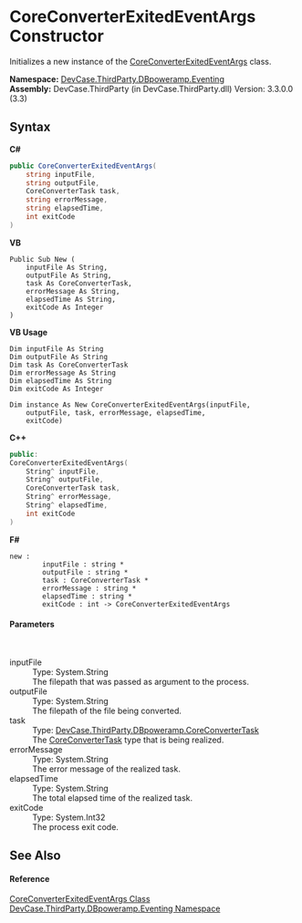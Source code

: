 # CoreConverterExitedEventArgs Constructor 
 

Initializes a new instance of the <a href="T_DevCase_ThirdParty_DBpoweramp_Eventing_CoreConverterExitedEventArgs">CoreConverterExitedEventArgs</a> class.

**Namespace:**&nbsp;<a href="N_DevCase_ThirdParty_DBpoweramp_Eventing">DevCase.ThirdParty.DBpoweramp.Eventing</a><br />**Assembly:**&nbsp;DevCase.ThirdParty (in DevCase.ThirdParty.dll) Version: 3.3.0.0 (3.3)

## Syntax

**C#**<br />
``` C#
public CoreConverterExitedEventArgs(
	string inputFile,
	string outputFile,
	CoreConverterTask task,
	string errorMessage,
	string elapsedTime,
	int exitCode
)
```

**VB**<br />
``` VB
Public Sub New ( 
	inputFile As String,
	outputFile As String,
	task As CoreConverterTask,
	errorMessage As String,
	elapsedTime As String,
	exitCode As Integer
)
```

**VB Usage**<br />
``` VB Usage
Dim inputFile As String
Dim outputFile As String
Dim task As CoreConverterTask
Dim errorMessage As String
Dim elapsedTime As String
Dim exitCode As Integer

Dim instance As New CoreConverterExitedEventArgs(inputFile, 
	outputFile, task, errorMessage, elapsedTime, 
	exitCode)
```

**C++**<br />
``` C++
public:
CoreConverterExitedEventArgs(
	String^ inputFile, 
	String^ outputFile, 
	CoreConverterTask task, 
	String^ errorMessage, 
	String^ elapsedTime, 
	int exitCode
)
```

**F#**<br />
``` F#
new : 
        inputFile : string * 
        outputFile : string * 
        task : CoreConverterTask * 
        errorMessage : string * 
        elapsedTime : string * 
        exitCode : int -> CoreConverterExitedEventArgs
```


#### Parameters
&nbsp;<dl><dt>inputFile</dt><dd>Type: System.String<br />The filepath that was passed as argument to the process.</dd><dt>outputFile</dt><dd>Type: System.String<br />The filepath of the file being converted.</dd><dt>task</dt><dd>Type: <a href="T_DevCase_ThirdParty_DBpoweramp_CoreConverterTask">DevCase.ThirdParty.DBpoweramp.CoreConverterTask</a><br />The <a href="T_DevCase_ThirdParty_DBpoweramp_CoreConverterTask">CoreConverterTask</a> type that is being realized.</dd><dt>errorMessage</dt><dd>Type: System.String<br />The error message of the realized task.</dd><dt>elapsedTime</dt><dd>Type: System.String<br />The total elapsed time of the realized task.</dd><dt>exitCode</dt><dd>Type: System.Int32<br />The process exit code.</dd></dl>

## See Also


#### Reference
<a href="T_DevCase_ThirdParty_DBpoweramp_Eventing_CoreConverterExitedEventArgs">CoreConverterExitedEventArgs Class</a><br /><a href="N_DevCase_ThirdParty_DBpoweramp_Eventing">DevCase.ThirdParty.DBpoweramp.Eventing Namespace</a><br />
